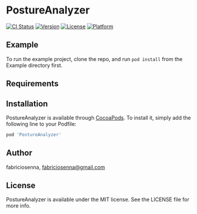 # PostureAnalyzer

[![CI Status](https://img.shields.io/travis/fabriciosenna/PostureAnalyzer.svg?style=flat)](https://travis-ci.org/fabriciosenna/PostureAnalyzer)
[![Version](https://img.shields.io/cocoapods/v/PostureAnalyzer.svg?style=flat)](https://cocoapods.org/pods/PostureAnalyzer)
[![License](https://img.shields.io/cocoapods/l/PostureAnalyzer.svg?style=flat)](https://cocoapods.org/pods/PostureAnalyzer)
[![Platform](https://img.shields.io/cocoapods/p/PostureAnalyzer.svg?style=flat)](https://cocoapods.org/pods/PostureAnalyzer)

## Example

To run the example project, clone the repo, and run `pod install` from the Example directory first.

## Requirements

## Installation

PostureAnalyzer is available through [CocoaPods](https://cocoapods.org). To install
it, simply add the following line to your Podfile:

```ruby
pod 'PostureAnalyzer'
```

## Author

fabriciosenna, fabriciosenna@gmail.com

## License

PostureAnalyzer is available under the MIT license. See the LICENSE file for more info.
